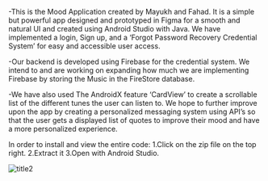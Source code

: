 -This is the Mood Application created by Mayukh and Fahad. It is a simple but powerful app designed and prototyped in Figma for a smooth and natural UI and created using Android Studio with Java. We have implemented a login, Sign up, and a ‘Forgot Password Recovery Credential System’ for easy and accessible user access.


-Our backend is developed using Firebase for the credential system. We intend to and are working on expanding how much we are implementing Firebase by storing the Music in the FireStore database. 


-We have also used The AndroidX feature ‘CardView’ to create a scrollable list of the different tunes the user can listen to. We hope to further improve upon the app by creating a personalized messaging system using API’s so that the user gets a displayed list of quotes to improve their mood and have a more personalized experience.

In order to install and view the entire code:
1.Click on the zip file on the top right.
2.Extract it
3.Open with Android Studio.

![title2](https://user-images.githubusercontent.com/71600359/111871325-5b9e4500-899a-11eb-8724-7e552a6e085b.png)
